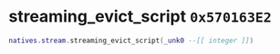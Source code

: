 # streaming_evict_script `0x570163E2`

```lua
natives.stream.streaming_evict_script(_unk0 --[[ integer ]])
```